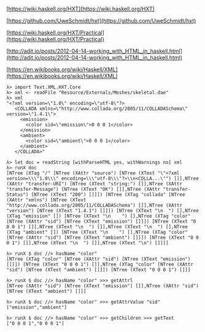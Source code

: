 [https://wiki.haskell.org/HXT](https://wiki.haskell.org/HXT)

[https://github.com/UweSchmidt/hxt](https://github.com/UweSchmidt/hxt)

[https://wiki.haskell.org/HXT/Practical](https://wiki.haskell.org/HXT/Practical)

[http://adit.io/posts/2012-04-14-working_with_HTML_in_haskell.html](http://adit.io/posts/2012-04-14-working_with_HTML_in_haskell.html)

[https://en.wikibooks.org/wiki/Haskell/XML](https://en.wikibooks.org/wiki/Haskell/XML)

```
λ> import Text.XML.HXT.Core
λ> xml <- readFile "Resource/Externals/Meshes/skeletal.dae"
λ> xml
"<?xml version=\"1.0\" encoding=\"utf-8\"?>
   <COLLADA xmlns=\"http://www.collada.org/2005/11/COLLADASchema\" version=\"1.4.1\">
     <emission>
       <color sid=\"emission\">0 0 0 1</color>
     </emission>
     <ambient>
       <color sid=\"ambient\">0 0 0 1</color>
     </ambient>
   </COLLADA>"
   
λ> let doc = readString [withParseHTML yes, withWarnings no] xml
λ> runX doc
[NTree (XTag "/" [NTree (XAttr "source") [NTree (XText "\"<?xml version=\\\"1.0\\\" encoding=\\\"utf-8\\\"?>\\n<COLLA...\"") []],NTree (XAttr "transfer-URI") [NTree (XText "string:") []],NTree (XAttr "transfer-Message") [NTree (XText "OK") []],NTree (XAttr "transfer-Status") [NTree (XText "200") []]]) [NTree (XTag "collada" [NTree (XAttr "xmlns") [NTree (XText "http://www.collada.org/2005/11/COLLADASchema") []],NTree (XAttr "version") [NTree (XText "1.4.1") []]]) [NTree (XText "\n  ") [],NTree (XTag "emission" []) [NTree (XText "\n    ") [],NTree (XTag "color" [NTree (XAttr "sid") [NTree (XText "emission") []]]) [NTree (XText "0 0 0 1") []],NTree (XText "\n  ") []],NTree (XText "\n  ") [],NTree (XTag "ambient" []) [NTree (XText "\n    ") [],NTree (XTag "color" [NTree (XAttr "sid") [NTree (XText "ambient") []]]) [NTree (XText "0 0 0 1") []],NTree (XText "\n  ") []],NTree (XText "\n") []]]]

λ> runX $ doc //> hasName "color"
[NTree (XTag "color" [NTree (XAttr "sid") [NTree (XText "emission") []]]) [NTree (XText "0 0 0 1") []],NTree (XTag "color" [NTree (XAttr "sid") [NTree (XText "ambient") []]]) [NTree (XText "0 0 0 1") []]]

λ> runX $ doc //> hasName "color" >>> getAttrl
[NTree (XAttr "sid") [NTree (XText "emission") []],NTree (XAttr "sid") [NTree (XText "ambient") []]]

λ> runX $ doc //> hasName "color" >>> getAttrValue "sid"
["emission","ambient"]

λ> runX $ doc //> hasName "color" >>> getChildren >>> getText
["0 0 0 1","0 0 0 1"]

```